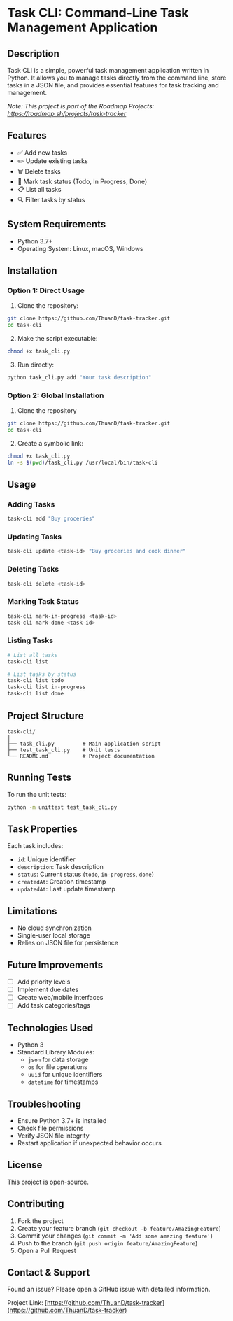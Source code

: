 # Task CLI: Command-Line Task Management Application

## Description

Task CLI is a simple, powerful task management application written in Python. It allows you to manage tasks directly from the command line, store tasks in a JSON file, and provides essential features for task tracking and management.

_Note: This project is part of the Roadmap Projects: https://roadmap.sh/projects/task-tracker_

## Features

- ✅ Add new tasks
- ✏️ Update existing tasks
- 🗑️ Delete tasks
- 📌 Mark task status (Todo, In Progress, Done)
- 📋 List all tasks
- 🔍 Filter tasks by status

## System Requirements

- Python 3.7+
- Operating System: Linux, macOS, Windows

## Installation

### Option 1: Direct Usage

1. Clone the repository:
```bash
git clone https://github.com/ThuanD/task-tracker.git
cd task-cli
```

2. Make the script executable:
```bash
chmod +x task_cli.py
```

3. Run directly:
```bash
python task_cli.py add "Your task description"
```

### Option 2: Global Installation

1. Clone the repository
```bash
git clone https://github.com/ThuanD/task-tracker.git
cd task-cli
```

2. Create a symbolic link:
```bash
chmod +x task_cli.py
ln -s $(pwd)/task_cli.py /usr/local/bin/task-cli
```

## Usage

### Adding Tasks
```bash
task-cli add "Buy groceries"
```

### Updating Tasks
```bash
task-cli update <task-id> "Buy groceries and cook dinner"
```

### Deleting Tasks
```bash
task-cli delete <task-id>
```

### Marking Task Status
```bash
task-cli mark-in-progress <task-id>
task-cli mark-done <task-id>
```

### Listing Tasks
```bash
# List all tasks
task-cli list

# List tasks by status
task-cli list todo
task-cli list in-progress
task-cli list done
```

## Project Structure
```
task-cli/
│
├── task_cli.py         # Main application script
├── test_task_cli.py    # Unit tests
└── README.md           # Project documentation
```

## Running Tests

To run the unit tests:
```bash
python -m unittest test_task_cli.py
```

## Task Properties

Each task includes:
- `id`: Unique identifier
- `description`: Task description
- `status`: Current status (`todo`, `in-progress`, `done`)
- `createdAt`: Creation timestamp
- `updatedAt`: Last update timestamp

## Limitations

- No cloud synchronization
- Single-user local storage
- Relies on JSON file for persistence

## Future Improvements

- [ ] Add priority levels
- [ ] Implement due dates
- [ ] Create web/mobile interfaces
- [ ] Add task categories/tags

## Technologies Used

- Python 3
- Standard Library Modules:
    - `json` for data storage
    - `os` for file operations
    - `uuid` for unique identifiers
    - `datetime` for timestamps

## Troubleshooting

- Ensure Python 3.7+ is installed
- Check file permissions
- Verify JSON file integrity
- Restart application if unexpected behavior occurs

## License

This project is open-source.

## Contributing

1. Fork the project
2. Create your feature branch (`git checkout -b feature/AmazingFeature`)
3. Commit your changes (`git commit -m 'Add some amazing feature'`)
4. Push to the branch (`git push origin feature/AmazingFeature`)
5. Open a Pull Request

## Contact & Support

Found an issue? Please open a GitHub issue with detailed information.

Project Link: [https://github.com/ThuanD/task-tracker](https://github.com/ThuanD/task-tracker)